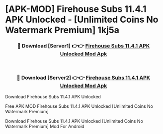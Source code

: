 # [APK-MOD] Firehouse Subs 11.4.1 APK Unlocked - [Unlimited Coins No Watermark Premium] 1kj5a



<div align="center">
<h3>🔴 Download [Server1] 👉👉 <a href="https://momento.my/?title=Firehouse_Subs_11.4.1_APK_Unlocked">Firehouse Subs 11.4.1 APK Unlocked Mod Apk</a></h3><br>

<h3>🔴 Download [Server2] 👉👉 <a href="https://momento.my/?title=Firehouse_Subs_11.4.1_APK_Unlocked">Firehouse Subs 11.4.1 APK Unlocked Mod Apk</a></h3>
</div>



Download Firehouse Subs 11.4.1 APK Unlocked 

Free APK MOD Firehouse Subs 11.4.1 APK Unlocked [Unlimited Coins No Watermark Premium]

Download Firehouse Subs 11.4.1 APK Unlocked [Unlimited Coins No Watermark Premium] Mod For Android
